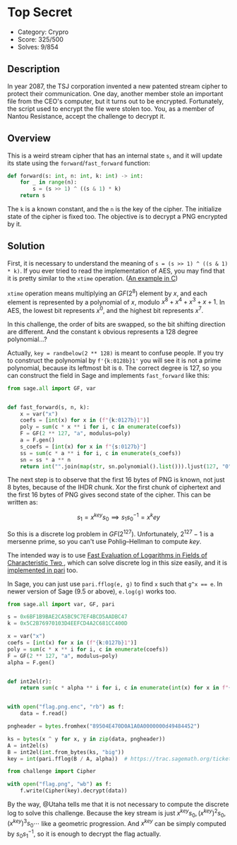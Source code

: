# Top Secret

* Category: Crypro
* Score: 325/500
* Solves: 9/854

## Description

In year 2087, the TSJ corporation invented a new patented stream cipher to protect their communication. One day, another member stole an important file from the CEO's computer, but it turns out to be encrypted. Fortunately, the script used to encrypt the file were stolen too. You, as a member of Nantou Resistance, accept the challenge to decrypt it.

## Overview

This is a weird stream cipher that has an internal state `s`, and it will update its state using the `forward`/`fast_forward` function:

```python
def forward(s: int, n: int, k: int) -> int:
    for _ in range(n):
        s = (s >> 1) ^ ((s & 1) * k)
    return s
```

The `k` is a known constant, and the `n` is the key of the cipher. The initialize state of the cipher is fixed too. The objective is to decrypt a PNG encrypted by it.

## Solution

First, it is necessary to understand the meaning of `s = (s >> 1) ^ ((s & 1) * k)`. If you ever tried to read the implementation of AES, you may find that it is pretty similar to the `xtime` operation. ([An example in C](https://github.com/kokke/tiny-AES-c/blob/f06ac37fc31dfdaca2e0d9bec83f90d5663c319b/aes.c#L294))

`xtime` operation means multiplying an $GF(2^8)$ element by $x$, and each element is represented by a polynomial of $x$, modulo $x^8+x^4+x^3+x+1$. In AES, the lowest bit represents $x^0$, and the highest bit represents $x^7$.

In this challenge, the order of bits are swapped, so the bit shifting direction are different. And the constant `k` obvious represents a 128 degree polynomial...?

Actually, `key = randbelow(2 ** 128)` is meant to confuse people. If you try to construct the polynomial by `f'{k:0128b}1'` you will see it is not a prime polynomial, because its leftmost bit is `0`. The correct degree is 127, so you can construct the field in Sage and implements `fast_forward` like this:

```python
from sage.all import GF, var


def fast_forward(s, n, k):
    x = var("x")
    coefs = [int(x) for x in (f"{k:0127b}1")]
    poly = sum(c * x ** i for i, c in enumerate(coefs))
    F = GF(2 ** 127, "a", modulus=poly)
    a = F.gen()
    s_coefs = [int(x) for x in f"{s:0127b}"]
    ss = sum(c * a ** i for i, c in enumerate(s_coefs))
    sn = ss * a ** n
    return int("".join(map(str, sn.polynomial().list())).ljust(127, "0"), 2)
```

The next step is to observe that the first 16 bytes of PNG is known, not just 8 bytes, because of the IHDR chunk. Xor the first chunk of ciphertext and the first 16 bytes of PNG gives second state of the cipher. This can be written as:

$$
s_1 = x^{key} s_0 \implies s_1 s_0^{-1} = x^key
$$

So this is a discrete log problem in $GF(2^{127})$. Unfortunately, $2^{127}-1$ is a mersenne prime, so you can't use Pohlig–Hellman to compute $key$.

The intended way is to use [Fast Evaluation of Logarithms in Fields of Characteristic Two ](https://pages.cs.wisc.edu/~cs812-1/coppersmith.pdf), which can solve discrete log in this size easily, and it is [implemented in pari](https://pari.math.u-bordeaux.fr/dochtml/html/Arithmetic_functions.html#fflog) too.

In Sage, you can just use `pari.fflog(e, g)` to find `x` such that `g^x == e`. In newer version of Sage (9.5 or above), `e.log(g)` works too.

```python
from sage.all import var, GF, pari

s = 0x6BF1B9BAE2CA5BC9C7EF4BCD5AADBC47
k = 0x5C2B76970103D4EEFCD4A2C681CC400D

x = var("x")
coefs = [int(x) for x in (f"{k:0127b}1")]
poly = sum(c * x ** i for i, c in enumerate(coefs))
F = GF(2 ** 127, "a", modulus=poly)
alpha = F.gen()


def int2el(r):
    return sum(c * alpha ** i for i, c in enumerate(int(x) for x in f"{r:0127b}"))


with open("flag.png.enc", "rb") as f:
    data = f.read()

pngheader = bytes.fromhex("89504E470D0A1A0A0000000d49484452")

ks = bytes(x ^ y for x, y in zip(data, pngheader))
A = int2el(s)
B = int2el(int.from_bytes(ks, "big"))
key = int(pari.fflog(B / A, alpha))  # https://trac.sagemath.org/ticket/32842

from challenge import Cipher

with open("flag.png", "wb") as f:
    f.write(Cipher(key).decrypt(data))
```

By the way, @Utaha tells me that it is not necessary to compute the discrete log to solve this challenge. Because the key stream is just $x^{key}s_0, (x^{key})^2 s_0, (x^{key})^3 s_0 \cdots$ like a geometric progression. And $x^{key}$ can be simply computed by $s_0 s_1^{-1}$, so it is enough to decrypt the flag actually.
